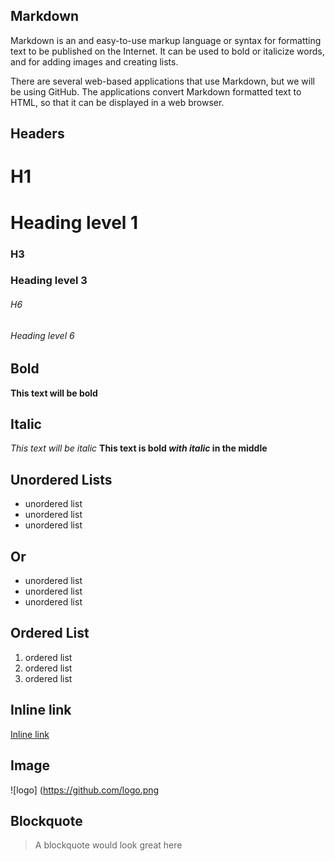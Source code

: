 ## Markdown

Markdown is an and easy-to-use markup language or syntax for formatting text to be published on the Internet. It can be used to bold or italicize words, and for adding images and creating lists. 

There are several web-based applications that use Markdown, but we will be using GitHub. The applications convert Markdown formatted text to HTML, so that it can be displayed in a web browser.

## Headers
# H1 <h1> Heading level 1
### H3 <h3> Heading level 3
###### H6 <h6> Heading level 6

## Bold
**This text will be bold**

## Italic
*This text will be italic*
**This text is bold _with italic_ in the middle**

## Unordered Lists
* unordered list
* unordered list
* unordered list

## Or
- unordered list
- unordered list
- unordered list

## Ordered List
1. ordered list
1. ordered list
1. ordered list
   
## Inline link
[Inline link](http://www.google.com)

## Image
![logo] (https://github.com/logo.png

## Blockquote
> A blockquote would look great here

